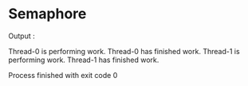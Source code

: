 # Semaphore

Output : 

Thread-0 is performing work.
Thread-0 has finished work.
Thread-1 is performing work.
Thread-1 has finished work.

Process finished with exit code 0
